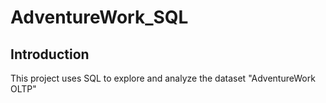 # AdventureWork_SQL
## Introduction
This project uses SQL to explore and analyze the dataset "AdventureWork OLTP"
